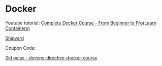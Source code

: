 # Docker

Youtube tutorial:
[Complete Docker Course - From Beginner to Pro(Learn Containers)](https://youtu.be/RqTEHSBrYFw?si=M5nvo_ED0B3MoYTH)

[Shipyard](https://shipyard.build)

Coupon Code:


[Sid palas - devops-directive-docker-course](https://github.com/sidpalas/devops-directive-docker-course)